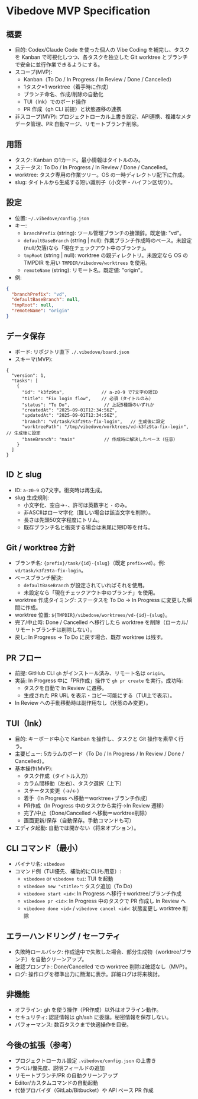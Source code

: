 # Vibedove MVP Specification

## 概要
- 目的: Codex/Claude Code を使った個人の Vibe Coding を補完し、タスクを Kanban で可視化しつつ、各タスクを独立した Git worktree とブランチで安全に並行作業できるようにする。
- スコープ(MVP):
  - Kanban（To Do / In Progress / In Review / Done / Cancelled）
  - 1タスク=1 worktree（着手時に作成）
  - ブランチ命名、作成/削除の自動化
  - TUI（Ink）でのボード操作
  - PR 作成（gh CLI 前提）と状態遷移の連携
- 非スコープ(MVP): プロジェクトローカル上書き設定、API連携、複雑なメタデータ管理、PR 自動マージ、リモートブランチ削除。

## 用語
- タスク: Kanban の1カード。最小情報はタイトルのみ。
- ステータス: To Do / In Progress / In Review / Done / Cancelled。
- worktree: タスク専用の作業ツリー。OS の一時ディレクトリ配下に作成。
- slug: タイトルから生成する短い識別子（小文字・ハイフン区切り）。

## 設定
- 位置: `~/.vibedove/config.json`
- キー:
  - `branchPrefix` (string): ツール管理ブランチの接頭辞。既定値: "vd"。
  - `defaultBaseBranch` (string | null): 作業ブランチ作成時のベース。未設定(null/欠落)なら「現在チェックアウト中のブランチ」。
  - `tmpRoot` (string | null): worktree の親ディレクトリ。未設定なら OS の TMPDIR を用い `TMPDIR/vibedove/worktrees` を使用。
  - `remoteName` (string): リモート名。既定値: "origin"。
- 例:
```json
{
  "branchPrefix": "vd",
  "defaultBaseBranch": null,
  "tmpRoot": null,
  "remoteName": "origin"
}
```

## データ保存
- ボード: リポジトリ直下 `./.vibedove/board.json`
- スキーマ(MVP):
```jsonc
{
  "version": 1,
  "tasks": [
    {
      "id": "k3fz9ta",              // a-z0-9 で7文字の短ID
      "title": "Fix login flow",    // 必須（タイトルのみ）
      "status": "To Do",             // 上記5種類のいずれか
      "createdAt": "2025-09-01T12:34:56Z",
      "updatedAt": "2025-09-01T12:34:56Z",
      "branch": "vd/task/k3fz9ta-fix-login",   // 生成後に設定
      "worktreePath": "/tmp/vibedove/worktrees/vd-k3fz9ta-fix-login", // 生成後に設定
      "baseBranch": "main"           // 作成時に解決したベース（任意）
    }
  ]
}
```

## ID と slug
- ID: `a-z0-9` の7文字。衝突時は再生成。
- slug 生成規則:
  - 小文字化、空白→`-`、許可は英数字と `-` のみ。
  - 非ASCIIはローマ字化（難しい場合は該当文字を削除）。
  - 長さは先頭50文字程度にトリム。
  - 既存ブランチ名と衝突する場合は末尾に短ID等を付与。

## Git / worktree 方針
- ブランチ名: `{prefix}/task/{id}-{slug}`（既定 `prefix=vd`）。例: `vd/task/k3fz9ta-fix-login`。
- ベースブランチ解決:
  - `defaultBaseBranch` が設定されていればそれを使用。
  - 未設定なら「現在チェックアウト中のブランチ」を使用。
- worktree 作成タイミング: ステータスを To Do → In Progress に変更した瞬間に作成。
- worktree 位置: `${TMPDIR}/vibedove/worktrees/vd-{id}-{slug}`。
- 完了/中止時: Done / Cancelled へ移行したら worktree を削除（ローカル/リモートブランチは削除しない）。
- 戻し: In Progress → To Do に戻す場合、既存 worktree は残す。

## PR フロー
- 前提: GitHub CLI `gh` がインストール済み、リモート名は `origin`。
- 実装: In Progress 中に「PR作成」操作で `gh pr create` を実行。成功時:
  - タスクを自動で In Review に遷移。
  - 生成された PR URL を表示・コピー可能にする（TUI上で表示）。
- In Review への手動移動時は副作用なし（状態のみ変更）。

## TUI（Ink）
- 目的: キーボード中心で Kanban を操作し、タスクと Git 操作を素早く行う。
- 主要ビュー: 5カラムのボード（To Do / In Progress / In Review / Done / Cancelled）。
- 基本操作(MVP):
  - タスク作成（タイトル入力）
  - カラム間移動（左右）、タスク選択（上下）
  - ステータス変更（→/←）
  - 着手（In Progress へ移動＝worktree+ブランチ作成）
  - PR作成（In Progress 中のタスクから実行→In Review 遷移）
  - 完了/中止（Done/Cancelled へ移動＝worktree削除）
  - 画面更新/保存（自動保存。手動コマンドも可）
- エディタ起動: 自動では開かない（将来オプション）。

## CLI コマンド（最小）
- バイナリ名: `vibedove`
- コマンド例（TUI優先、補助的にCLIも用意）:
  - `vibedove` or `vibedove tui`: TUI を起動
  - `vibedove new "<title>"`: タスク追加（To Do）
  - `vibedove start <id>`: In Progress へ移行＋worktree/ブランチ作成
  - `vibedove pr <id>`: In Progress 中のタスクで PR 作成し In Review へ
  - `vibedove done <id>` / `vibedove cancel <id>`: 状態変更し worktree 削除

## エラーハンドリング / セーフティ
- 失敗時ロールバック: 作成途中で失敗した場合、部分生成物（worktree/ブランチ）を自動クリーンアップ。
- 確認プロンプト: Done/Cancelled での worktree 削除は確認なし（MVP）。
- ログ: 操作ログを標準出力に簡潔に表示。詳細ログは将来検討。

## 非機能
- オフライン: gh を使う操作（PR作成）以外はオフライン動作。
- セキュリティ: 認証情報は gh/ssh に委譲。秘密情報を保存しない。
- パフォーマンス: 数百タスクまで快適操作を目安。

## 今後の拡張（参考）
- プロジェクトローカル設定 `.vibedove/config.json` の上書き
- ラベル/優先度、説明フィールドの追加
- リモートブランチ/PR の自動クリーンアップ
- Editor/カスタムコマンドの自動起動
- 代替プロバイダ（GitLab/Bitbucket）や API ベース PR 作成

